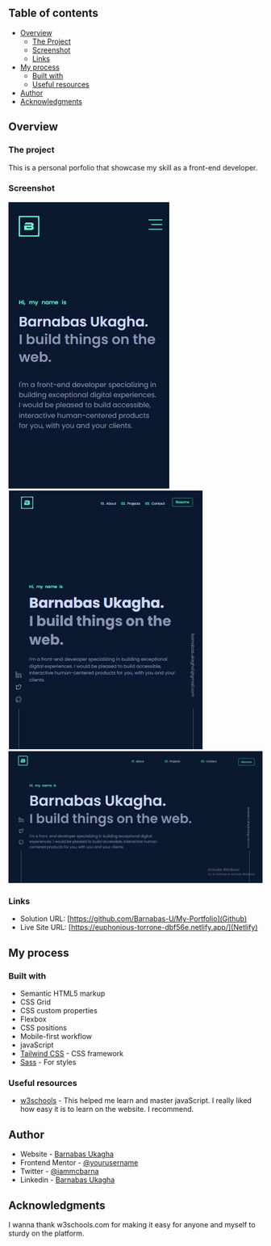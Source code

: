 ## Table of contents

- [Overview](#overview)
  - [The Project](#the-project)
  - [Screenshot](#screenshot)
  - [Links](#links)
- [My process](#my-process)
  - [Built with](#built-with)
  - [Useful resources](#useful-resources)
- [Author](#author)
- [Acknowledgments](#acknowledgments)

## Overview

### The project

This is a personal porfolio that showcase my skill as a front-end developer.

### Screenshot

![Mobile](styles/images/screenshots/Screenshot%202023-06-07%20154011.png)
![Tablet](styles/images/screenshots/Screenshot%202023-06-07%20154109.png)
![Destop](styles/images/screenshots/my-portfolio-Screenshot.png)

### Links

- Solution URL: [https://github.com/Barnabas-U/My-Portfolio](Github)
- Live Site URL: [https://euphonious-torrone-dbf56e.netlify.app/](Netlify)

## My process

### Built with

- Semantic HTML5 markup
- CSS Grid
- CSS custom properties
- Flexbox
- CSS positions
- Mobile-first workflow
- javaScript
- [Tailwind CSS](https://tailwindcss.com/) - CSS framework
- [Sass](https://sass-lang.com/) - For styles

### Useful resources

- [w3schools](https://www.w3schools.com/) - This helped me learn and master javaScript. I really liked how easy it is to learn on the website. I recommend.


## Author

- Website - [Barnabas Ukagha](https://euphonious-torrone-dbf56e.netlify.app/)
- Frontend Mentor - [@yourusername](https://www.frontendmentor.io/profile/yourusername)
- Twitter - [@iammcbarna](https://twitter.com/iammcbarna)
- Linkedin - [Barnabas Ukagha](https://www.linkedin.com/in/barnabas-ukagha-33059121b/)
## Acknowledgments

I wanna thank w3schools.com for making it easy for anyone and myself to sturdy on the platform.